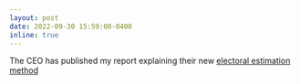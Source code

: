 ```yaml
---
layout: post
date: 2022-09-30 15:59:00-0400
inline: true
---
```


The CEO has published my report explaining their new [electoral estimation method](https://ceo.gencat.cat/web/.content/30_estudis/03_publicacions/Papers_treball/2022_estimacionselectorals.pdf)
